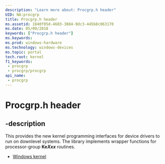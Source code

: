 ```yaml
---
description: "Learn more about: Procgrp.h header"
UID: NA:procgrp
title: Procgrp.h header
ms.assetid: 1840f05d-4603-3884-9dc3-445b8c063170
ms.date: 05/09/2018
keywords: ["Procgrp.h header"]
ms.keywords: 
ms.prod: windows-hardware
ms.technology: windows-devices
ms.topic: portal
tech.root: kernel
f1_keywords:
 - procgrp
 - procgrp/procgrp
api_name:
 - procgrp
---
```


# Procgrp.h header


## -description

This provides the new kernel programming interfaces for device drivers to run on downlevel systems. The library implements wrapper functions for processor-group <b>Ke<i>Xxx</i></b> routines.

- [Windows kernel](../_kernel/index.md)

